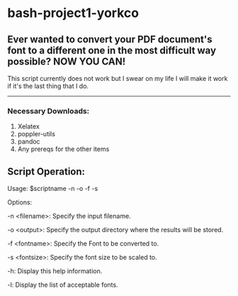 # bash-project1-yorkco
 
<h2>Ever wanted to convert your PDF document's font to a different one in the most difficult way possible?
NOW YOU CAN!</h2>



This script currently does not work but I swear on my life I will make it work if it's the last thing that I do.

---

<h3>Necessary Downloads:</h3>

1. Xelatex
2. poppler-utils
3. pandoc
4. Any prereqs for the other items

<h2>Script Operation:</h2>

Usage: $scriptname -n <filename> -o <output> -f <fontname> -s <fontsize>

Options:

  -n \<filename>: Specify the input filename.

  -o \<output>: Specify the output directory where the results will be stored.

  -f \<fontname>: Specify the Font to be converted to.

  -s \<fontsize>: Specify the font size to be scaled to.

  -h: Display this help information.

  -l: Display the list of acceptable fonts.